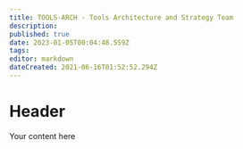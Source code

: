```yaml
---
title: TOOLS-ARCH - Tools Architecture and Strategy Team 
description: 
published: true
date: 2023-01-05T00:04:48.559Z
tags: 
editor: markdown
dateCreated: 2021-06-16T01:52:52.294Z
---
```


# Header
Your content here